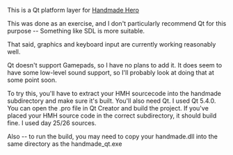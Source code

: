 This is a Qt platform layer for [Handmade Hero](http://handmadehero.org)

This was done as an exercise, and I don't particularly recommend Qt for this
purpose -- Something like SDL is more suitable.

That said, graphics and keyboard input are currently working reasonably well.

Qt doesn't support Gamepads, so I have no plans to add it.
It does seem to have some low-level sound support, so I'll probably look
at doing that at some point soon.

To try this, you'll have to extract your HMH sourcecode into the handmade
subdirectory and make sure it's built. You'll also need Qt. I used Qt 5.4.0.
You can open the .pro file in Qt Creator and build the project.
If you've placed your HMH source code in the correct subdirectory,
it should build fine. I used day 25/26 sources.

Also -- to run the build, you may need to copy your handmade.dll into the same
directory as the handmade_qt.exe
